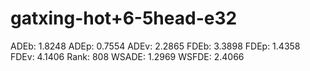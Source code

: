# gatxing-hot+6-5head-e32

ADEb: 1.8248
ADEp: 0.7554
ADEv: 2.2865
FDEb: 3.3898
FDEp: 1.4358
FDEv: 4.1406
Rank: 808
WSADE: 1.2969
WSFDE: 2.4066